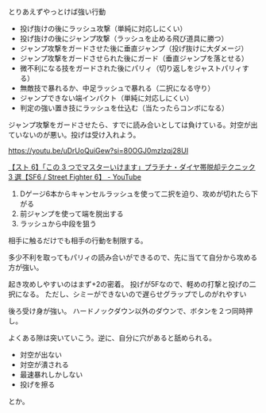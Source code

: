 とりあえずやっとけば強い行動

- 投げ抜けの後にラッシュ攻撃（単純に対応しにくい）
- 投げ抜けの後にジャンプ攻撃（ラッシュを止める飛び道具に勝つ）
- ジャンプ攻撃をガードさせた後に垂直ジャンプ（投げ抜けに大ダメージ）
- ジャンプ攻撃をガードさせられた後にガード（垂直ジャンプを落とせる）
- 微不利になる技をガードされた後にパリィ（切り返しをジャストパリィする）
- 無敵技で暴れるか、中足ラッシュで暴れる（二択になる守り）
- ジャンプできない端インパクト（単純に対応しにくい）
- 判定の強い置き技にラッシュを仕込む（当たったらコンボになる）

ジャンプ攻撃をガードさせたら、すでに読み合いとしては負けている。対空が出ていないのが悪い。投げは受け入れよう。

https://youtu.be/uDrUoQuiGew?si=80OGJ0mzIzqj28UI

[【スト 6】「この 3 つでマスターいけます」プラチナ・ダイヤ帯脱却テクニック 3 選【SF6 / Street Fighter 6】 - YouTube](https://youtu.be/3BTI8eUyA74?si=lp63FuVXglz3fbCq)

1. Dゲージ6本からキャンセルラッシュを使って二択を迫り、攻めが切れたら下がる
2. 前ジャンプを使って端を脱出する
3. ラッシュから中段を狙う

相手に触るだけでも相手の行動を制限する。

多少不利を取ってもパリィの読み合いができるので、先に当てて自分から攻める方が強い。

起き攻めしやすいのはまず+2の密着。
投げが5Fなので、軽めの打撃と投げの二択になる。
ただし、シミーができないので遅らせグラップでしのがれやすい

後ろ受け身が強い。
ハードノックダウン以外のダウンで、ボタンを２つ同時押し。

よくある隙は突いていこう。逆に、自分に穴があると舐められる。

- 対空が出ない
- 対空が潰される
- 最速暴れしかしない
- 投げを擦る

とか。
